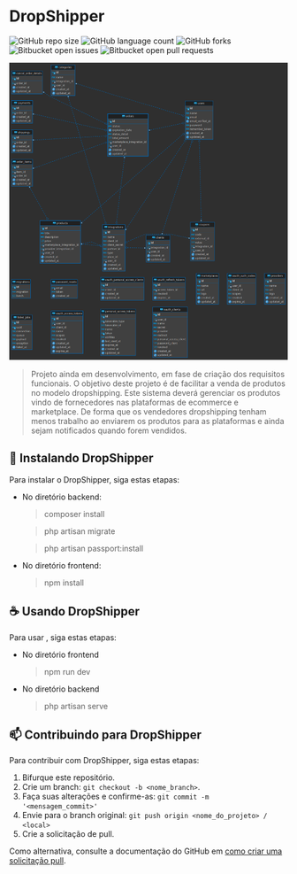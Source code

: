 # DropShipper

![GitHub repo size](https://img.shields.io/github/repo-size/stdmedoth/DropShipper?style=for-the-badge)
![GitHub language count](https://img.shields.io/github/languages/count/stdmedoth/DropShipper?style=for-the-badge)
![GitHub forks](https://img.shields.io/github/forks/stdmedoth/DropShipper?style=for-the-badge)
![Bitbucket open issues](https://img.shields.io/bitbucket/issues/stdmedoth/DropShipper?style=for-the-badge)
![Bitbucket open pull requests](https://img.shields.io/bitbucket/pr-raw/stdmedoth/DropShipper?style=for-the-badge)

<img src="project/database/er_diagram.png" alt="exemplo imagem">

> Projeto ainda em desenvolvimento, em fase de criação dos requisitos funcionais.
> O objetivo deste projeto é de facilitar a venda de produtos no modelo dropshipping.
> Este sistema deverá gerenciar os produtos vindo de fornecedores nas plataformas de ecommerce e marketplace.
> De forma que os vendedores dropshipping tenham menos trabalho ao enviarem os produtos para as plataformas e ainda sejam notificados quando forem vendidos.

## 🚀 Instalando DropShipper

Para instalar o DropShipper, siga estas etapas:

- No diretório backend:

  > composer install

  > php artisan migrate

  > php artisan passport:install

- No diretório frontend:

  > npm install

## ☕ Usando DropShipper

Para usar <DropShipper>, siga estas etapas:

- No diretório frontend

  > npm run dev

- No diretório backend
  > php artisan serve

## 📫 Contribuindo para DropShipper

Para contribuir com DropShipper, siga estas etapas:

1. Bifurque este repositório.
2. Crie um branch: `git checkout -b <nome_branch>`.
3. Faça suas alterações e confirme-as: `git commit -m '<mensagem_commit>'`
4. Envie para o branch original: `git push origin <nome_do_projeto> / <local>`
5. Crie a solicitação de pull.

Como alternativa, consulte a documentação do GitHub em [como criar uma solicitação pull](https://help.github.com/en/github/collaborating-with-issues-and-pull-requests/creating-a-pull-request).
